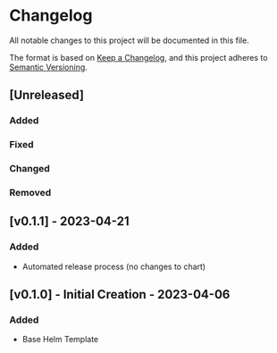 # Changelog

All notable changes to this project will be documented in this file.

The format is based on [Keep a Changelog](https://keepachangelog.com/en/1.0.0/),
and this project adheres to [Semantic Versioning](https://semver.org/spec/v2.0.0.html).

## [Unreleased]

### Added

### Fixed

### Changed

### Removed

## [v0.1.1] - 2023-04-21

### Added

- Automated release process (no changes to chart)

## [v0.1.0] - Initial Creation - 2023-04-06

### Added

- Base Helm Template
